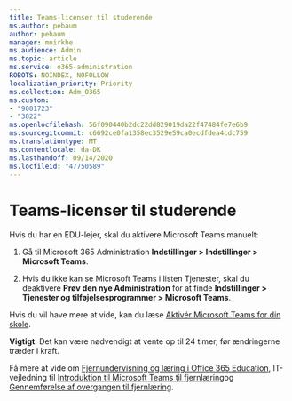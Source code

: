 ```yaml
---
title: Teams-licenser til studerende
ms.author: pebaum
author: pebaum
manager: mnirkhe
ms.audience: Admin
ms.topic: article
ms.service: o365-administration
ROBOTS: NOINDEX, NOFOLLOW
localization_priority: Priority
ms.collection: Adm_O365
ms.custom:
- "9001723"
- "3822"
ms.openlocfilehash: 56f090440b2dc22dd829019da22f47484fe7e6b9
ms.sourcegitcommit: c6692ce0fa1358ec3529e59ca0ecdfdea4cdc759
ms.translationtype: MT
ms.contentlocale: da-DK
ms.lasthandoff: 09/14/2020
ms.locfileid: "47750589"
---
```

# <a name="teams-student-licenses"></a>Teams-licenser til studerende

Hvis du har en EDU-lejer, skal du aktivere Microsoft Teams manuelt:

1. Gå til Microsoft 365 Administration **Indstillinger > Indstillinger > Microsoft Teams**. 

2. Hvis du ikke kan se Microsoft Teams i listen Tjenester, skal du deaktivere **Prøv den nye Administration** for at finde **Indstillinger > Tjenester og tilføjelsesprogrammer > Microsoft Teams**. 

Hvis du vil have mere at vide, kan du læse [Aktivér Microsoft Teams for din skole](https://docs.microsoft.com/microsoft-365/education/intune-edu-trial/enable-microsoft-teams#enable-microsoft-teams-for-your-school-1). 

**Vigtigt**: Det kan være nødvendigt at vente op til 24 timer, før ændringerne træder i kraft.

Få mere at vide om [Fjernundervisning og læring i Office 365 Education](https://support.office.com/article/remote-teaching-and-learning-in-office-365-education-f651ccae-7b65-478b-8366-51bb884025c4), IT-vejledning til [Introduktion til Microsoft Teams til fjernlæring](https://docs.microsoft.com/MicrosoftTeams/remote-learning-edu)og [Gennemførelse af overgangen til fjernlæring](https://www.microsoft.com/education/remote-learning).
